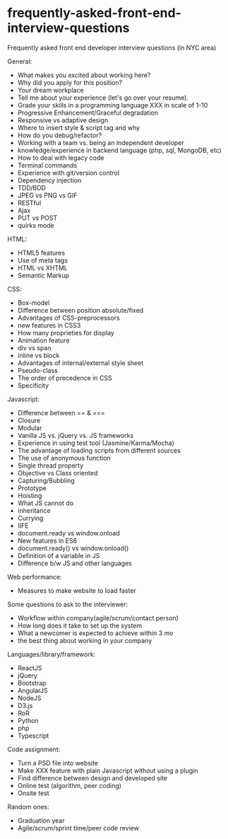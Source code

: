 # frequently-asked-front-end-interview-questions
Frequently asked front end developer interview questions (in NYC area)


General:
- What makes you excited about working here?
- Why did you apply for this position?
- Your dream workplace
- Tell me about your experience (let's go over your resume).
- Grade your skills in a programming language XXX in scale of 1-10 
- Progressive Enhancement/Graceful degradation
- Responsive vs adaptive design
- Where to insert style & script tag and why
- How do you debug/refactor?
- Working with a team vs. being an independent developer
- knowledge/experience in backend language (php, sql, MongoDB, etc)
- How to deal with legacy code
- Terminal commands
- Experience with git/version control
- Dependency injection
- TDD/BDD
- JPEG vs PNG vs GIF
- RESTful
- Ajax
- PUT vs POST
- quirks mode


HTML:
- HTML5 features
- Use of meta tags
- HTML vs XHTML
- Semantic Markup


CSS:
- Box-model
- Difference between position absolute/fixed
- Advantages of CSS-preprocessors
- new features in CSS3
- How many proprieties for display
- Animation feature
- div vs span
- inline vs block
- Advantages of internal/external style sheet
- Pseudo-class
- The order of precedence in CSS
- Specificity


Javascript:
- Difference between == & ===
- Closure
- Modular
- Vanilla JS vs. jQuery vs. JS frameworks
- Experience in using test tool (Jasmine/Karma/Mocha)
- The advantage of loading scripts from different sources
- The use of anonymous function
- Single thread property
- Objective vs Class oriented
- Capturing/Bubbling
- Prototype
- Hoisting
- What JS cannot do
- inheritance
- Currying
- IIFE
- document.ready vs window.onload
- New features in ES6
- document.ready() vs window.onload()
- Definition of a variable in JS
- Difference b/w JS and other languages



Web performance:
- Measures to make website to load faster
 

Some questions to ask to the interviewer:
- Workflow within company(agile/scrum/contact person)
- How long does it take to set up the system
- What a newcomer is expected to achieve within 3 mo
- the best thing about working in your company



Languages/library/framework:
- ReactJS
- jQuery
- Bootstrap
- AngularJS
- NodeJS
- D3.js
- RoR
- Python
- php
- Typescript



Code assignment:
- Turn a PSD file into website
- Make XXX feature with plain Javascript without using a plugin
- Find difference between design and developed site
- Online test (algorithm, peer coding)
- Onsite test


Random ones:
- Graduation year
- Agile/scrum/sprint time/peer code review
 
